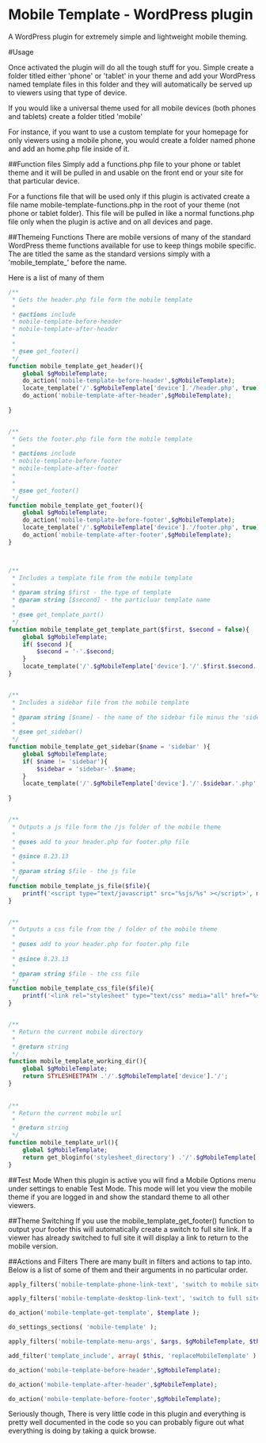 Mobile Template - WordPress plugin
===============

A WordPress plugin for extremely simple and lightweight mobile theming. 

#Usage

Once activated the plugin will do all the tough stuff for you. Simple create a folder titled either 'phone' or 'tablet' in 
your theme and add your WordPress named template files in this folder and they will automatically be served up to 
viewers using that type of device. 

If you would like a universal theme used for all mobile devices (both phones and tablets) create a folder titled 'mobile'


For instance, if you want to use a custom template for your homepage for only viewers using a mobile phone, 
you would create a folder named phone and add an home.php file inside of it.

##Function files
Simply add a functions.php file to your phone or tablet theme and it will be pulled in and usable on the front end or
your site for that particular device.

For a functions file that will be used only if this plugin is activated create a file name mobile-template-functions.php 
in the root of your theme (not phone or tablet folder). This file will be pulled in like a normal functions.php file
only when the plugin is active and on all devices and page.

##Themeing Functions
There are mobile versions of many of the standard WordPress theme functions available for use to keep things mobile specific.
The are titled the same as the standard versions simply with a 'mobile_template_' before the name. 

Here is a list of many of them
```php
/**
 * Gets the header.php file form the mobile template
 * 
 * @actions include
 * mobile-template-before-header
 * mobile-template-after-header
 * 
 * 
 * @see get_footer()
 */          
function mobile_template_get_header(){
    global $gMobileTemplate;
    do_action('mobile-template-before-header',$gMobileTemplate);
    locate_template('/'.$gMobileTemplate['device'].'/header.php', true);  
    do_action('mobile-template-after-header',$gMobileTemplate); 
    
}


/**
 * Gets the footer.php file form the mobile template
 * 
 * @actions include
 * mobile-template-before-footer
 * mobile-template-after-footer
 * 
 * 
 * @see get_footer()
 */
function mobile_template_get_footer(){
    global $gMobileTemplate;
    do_action('mobile-template-before-footer',$gMobileTemplate);
    locate_template('/'.$gMobileTemplate['device'].'/footer.php', true);   
    do_action('mobile-template-after-footer',$gMobileTemplate);
}    



/**
 * Includes a template file from the mobile template
 * 
 * @param string $first - the type of template
 * @param string [$second] - the particluar template name
 * 
 * @see get_template_part()
 */
function mobile_template_get_template_part($first, $second = false){
    global $gMobileTemplate;
    if( $second ){
        $second = '-'.$second;
    }
    locate_template('/'.$gMobileTemplate['device'].'/'.$first.$second.'.php', true);   
}  


/**
 * Includes a sidebar file from the mobile template
 * 
 * @param string [$name] - the name of the sidebar file minus the 'sidebar-' 
 * 
 * @see get_sidebar()
 */
function mobile_template_get_sidebar($name = 'sidebar' ){
    global $gMobileTemplate;
    if( $name != 'sidebar'){
        $sidebar = 'sidebar-'.$name;
    }
    locate_template('/'.$gMobileTemplate['device'].'/'.$sidebar.'.php', true);   
    
}  


/**
 * Outputs a js file form the /js folder of the mobile theme
 * 
 * @uses add to your header.php for footer.php file
 * 
 * @since 8.23.13
 * 
 * @param string $file - the js file
 */
function mobile_template_js_file($file){   
    printf('<script type="text/javascript" src="%sjs/%s" ></script>', mobile_template_url(), $file );
}


/**
 * Outputs a css file from the / folder of the mobile theme
 * 
 * @uses add to your header.php for footer.php file
 * 
 * @since 8.23.13
 * 
 * @param string $file - the css file
 */
function mobile_template_css_file($file){   
    printf('<link rel="stylesheet" type="text/css" media="all" href="%s%s" />', mobile_template_url(), $file );
}


/**
 * Return the current mobile directory
 * 
 * @return string
 */
function mobile_template_working_dir(){
    global $gMobileTemplate;
    return STYLESHEETPATH .'/'.$gMobileTemplate['device'].'/';
}
    
    
/**
 * Return the current mobile url
 * 
 * @return string
 */
function mobile_template_url(){
    global $gMobileTemplate;
    return get_bloginfo('stylesheet_directory') .'/'.$gMobileTemplate['device'].'/';
}
```

##Test Mode
When this plugin is active you will find a Mobile Options menu under settings to enable Test Mode. This mode will
let you view the mobile theme if you are logged in and show the standard theme to all other viewers.


##Theme Switching
If you use the mobile_template_get_footer() function to output your footer this will automatically create a switch
to full site link. If a viewer has already switched to full site it will display a link to return to the mobile version.


##Actions and Filters
There are many built in filters and actions to tap into. Below is a list of some of them and their arguments
in no particular order. 
```php
apply_filters('mobile-template-phone-link-text', 'switch to mobile site');

apply_filters('mobile-template-desktop-link-text', 'switch to full site');

do_action('mobile-template-get-template', $template );

do_settings_sections( 'mobile-template' );

apply_filters('mobile-template-menu-args', $args, $gMobileTemplate, $this );

add_filter('template_include', array( $this, 'replaceMobileTemplate' ) );

do_action('mobile-template-before-header',$gMobileTemplate);

do_action('mobile-template-after-header',$gMobileTemplate); 

do_action('mobile-template-before-footer',$gMobileTemplate);

```

Seriously though, There is very little code in this plugin and everything is pretty well documented in the code
so you can probably figure out what everything is doing by taking a quick browse.






